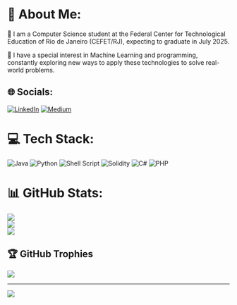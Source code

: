 
# 💫 About Me:


🔭 I am a Computer Science student at the Federal Center for Technological Education of Rio de Janeiro (CEFET/RJ), expecting to graduate in July 2025.

🌱 I have a special interest in Machine Learning and programming, constantly exploring new ways to apply these technologies to solve real-world problems.

## 🌐 Socials:
[![LinkedIn](https://img.shields.io/badge/LinkedIn-%230077B5.svg?logo=linkedin&logoColor=white)](https://linkedin.com/in/https://www.linkedin.com/in/matheuspc3/) 
[![Medium](https://img.shields.io/badge/Medium-12100E?logo=medium&logoColor=white)](https://medium.com/@matheuspereira_94841) 

# 💻 Tech Stack:
![Java](https://img.shields.io/badge/java-%23ED8B00.svg?style=for-the-badge&logo=openjdk&logoColor=white) ![Python](https://img.shields.io/badge/python-3670A0?style=for-the-badge&logo=python&logoColor=ffdd54) ![Shell Script](https://img.shields.io/badge/shell_script-%23121011.svg?style=for-the-badge&logo=gnu-bash&logoColor=white) ![Solidity](https://img.shields.io/badge/Solidity-%23363636.svg?style=for-the-badge&logo=solidity&logoColor=white) ![C#](https://img.shields.io/badge/c%23-%23239120.svg?style=for-the-badge&logo=csharp&logoColor=white) ![PHP](https://img.shields.io/badge/php-%23777BB4.svg?style=for-the-badge&logo=php&logoColor=white)
# 📊 GitHub Stats:
![](https://github-readme-stats.vercel.app/api?username=matheuspc3&theme=dark&hide_border=false&include_all_commits=false&count_private=false)<br/>
![](https://github-readme-streak-stats.herokuapp.com/?user=matheuspc3&theme=dark&hide_border=false)<br/>
![](https://github-readme-stats.vercel.app/api/top-langs/?username=matheuspc3&theme=dark&hide_border=false&include_all_commits=false&count_private=false&layout=compact)

## 🏆 GitHub Trophies
![](https://github-profile-trophy.vercel.app/?username=matheuspc3&theme=radical&no-frame=false&no-bg=true&margin-w=4)

---
[![](https://visitcount.itsvg.in/api?id=matheuspc3&icon=0&color=0)](https://visitcount.itsvg.in)

<!-- Proudly created with GPRM ( https://gprm.itsvg.in ) -->
